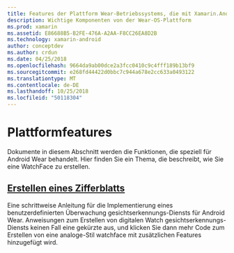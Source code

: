 ```yaml
---
title: Features der Plattform Wear-Betriebssystems, die mit Xamarin.Android
description: Wichtige Komponenten von der Wear-OS-Plattform
ms.prod: xamarin
ms.assetid: E86688B5-B2FE-476A-A2AA-F8CC26EA8D2B
ms.technology: xamarin-android
author: conceptdev
ms.author: crdun
ms.date: 04/25/2018
ms.openlocfilehash: 9664da9ab00dce2a3fcc0410c9c4fff189b13bf9
ms.sourcegitcommit: e268fd44422d0bbc7c944a678e2cc633a0493122
ms.translationtype: MT
ms.contentlocale: de-DE
ms.lasthandoff: 10/25/2018
ms.locfileid: "50118304"
---
```

# <a name="platform-features"></a>Plattformfeatures

Dokumente in diesem Abschnitt werden die Funktionen, die speziell für Android Wear behandelt. Hier finden Sie ein Thema, die beschreibt, wie Sie eine WatchFace zu erstellen.
 
##  <a name="creating-a-watch-faceandroidwearplatformcreating-a-watchfacemd"></a>[Erstellen eines Zifferblatts](~/android/wear/platform/creating-a-watchface.md)

Eine schrittweise Anleitung für die Implementierung eines benutzerdefinierten Überwachung gesichtserkennungs-Diensts für Android Wear. Anweisungen zum Erstellen von digitalen Watch gesichtserkennungs-Diensts keinen Fall eine gekürzte aus, und klicken Sie dann mehr Code zum Erstellen von eine analoge-Stil watchface mit zusätzlichen Features hinzugefügt wird.
